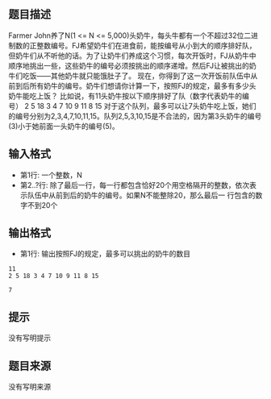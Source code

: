 


## 题目描述
Farmer John养了N(1 <= N <= 5,000)头奶牛，每头牛都有一个不超过32位二进制数的正整数编号。FJ希望奶牛们在进食前，能按编号从小到大的顺序排好队，但奶牛们从不听他的话。为了让奶牛们养成这个习惯，每次开饭时，FJ从奶牛中顺序地挑出一些，这些奶牛的编号必须按挑出的顺序递增。然后FJ让被挑出的奶牛们吃饭——其他奶牛就只能饿肚子了。
现在，你得到了这一次开饭前队伍中从前到后所有奶牛的编号。奶牛们想请你计算一下，按照FJ的规定，最多有多少头奶牛能吃上饭？
比如说，有11头奶牛按以下顺序排好了队（数字代表奶牛的编号）
2 5 18 3 4 7 10 9 11 8 15
对于这个队列，最多可以让7头奶牛吃上饭，她们的编号分别为2,3,4,7,10,11,15。队列2,5,3,10,15是不合法的，因为第3头奶牛的编号(3)小于她前面一头奶牛的编号(5)。
## 输入格式
* 第1行: 一个整数，N
* 第2..?行: 除了最后一行，每一行都包含恰好20个用空格隔开的整数，依次表             示队伍中从前到后的奶牛的编号。如果N不能整除20，那么最后一              行包含的数字不到20个
## 输出格式
* 第1行: 输出按照FJ的规定，最多可以挑出的奶牛的数目

```input1
11
2 5 18 3 4 7 10 9 11 8 15

```
```output1
7
```

## 提示
没有写明提示
## 题目来源
没有写明来源


